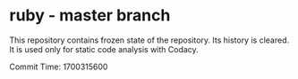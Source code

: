 # ruby - master branch

This repository contains frozen state of the repository.
Its history is cleared. It is used only for static code
analysis with Codacy.

Commit Time: 1700315600